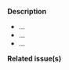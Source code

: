 <!--   Thank you for your contribution. Before you submit the pull request:
1. Follow our contribution guidelines
2. Test your changes and attach their results to the pull request.
3. Update the relevant documentation.
-->

**Description**

- ...
- ...
- ...

**Related issue(s)**
<!-- If you refer to a particular issue, provide its number, otherwise, remove this section.
For example, `Resolves #123`, `Fixes #43`, or `See also #33`. The `See also #33` option will not automatically close the issue after the PR merge. -->